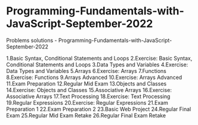 # Programming-Fundamentals-with-JavaScript-September-2022
Problems solutions - Programming-Fundamentals-with-JavaScript-September-2022

1.Basic Syntax, Conditional Statements and Loops
2.Exercise: Basic Syntax, Conditional Statements and Loops
3.Data Types and Variables
4.Exercise: Data Types and Variables
5.Arrays
6.Exercise: Arrays
7.Functions
8.Exercise: Functions
9.Arrays Advanced
10.Exercise: Arrays Advanced
11.Exam Preparation
12.Regular Mid Exam
13.Objects and Classes
14.Exercise: Objects and Classes
15.Associative Arrays
16.Exercise: Associative Arrays
17.Text Processing
18.Exercise: Text Processing
19.Regular Expressions
20.Exercise: Regular Expressions
21.Exam Preparation 1
22.Exam Preparation 2
23.Basic Web Project
24.Regular Final Exam
25.Regular Mid Exam Retake
26.Regular Final Exam Retake